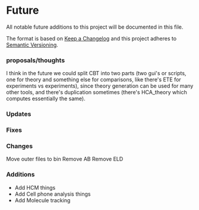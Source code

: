 # Future
All notable future additions to this project will be documented in this file.

The format is based on [Keep a Changelog](http://keepachangelog.com/)
and this project adheres to [Semantic Versioning](http://semver.org/).

### proposals/thoughts
I think in the future we could split CBT into two parts (two gui's or scripts, one for theory and something else for comparisons, like there's ETE for experiments vs experiments), since theory generation can be used for many other tools, and there's duplication sometimes (there's HCA_theory which computes essentially the same).

### Updates

### Fixes

### Changes
Move outer files to bin
Remove AB
Remove ELD

### Additions
- Add HCM things
- Add Cell phone analysis things
- Add Molecule tracking



